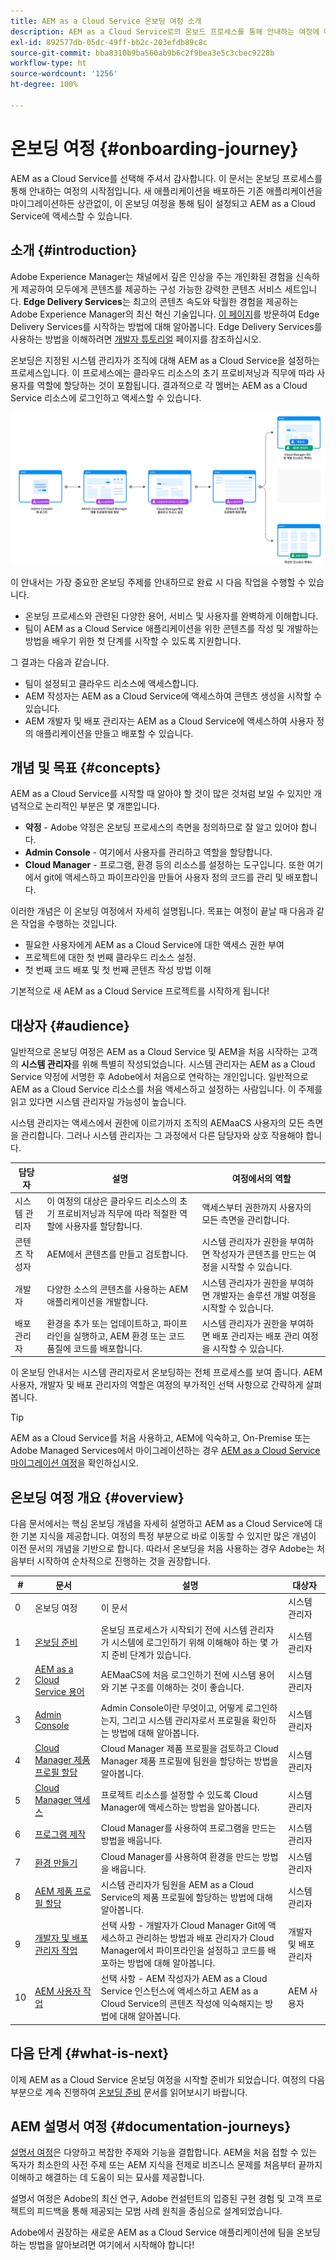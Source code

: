 ```yaml
---
title: AEM as a Cloud Service 온보딩 여정 소개
description: AEM as a Cloud Service로의 온보드 프로세스를 통해 안내하는 여정에 대한 개요를 보려면 여기를 클릭하십시오.
exl-id: 892577db-05dc-49ff-bb2c-203efdb89c8c
source-git-commit: bba8310b9ba560ab9b6c2f9bea3e5c3cbec9228b
workflow-type: ht
source-wordcount: '1256'
ht-degree: 100%

---
```



# 온보딩 여정 {#onboarding-journey}

AEM as a Cloud Service를 선택해 주셔서 감사합니다. 이 문서는 온보딩 프로세스를 통해 안내하는 여정의 시작점입니다. 새 애플리케이션을 배포하든 기존 애플리케이션을 마이그레이션하든 상관없이, 이 온보딩 여정을 통해 팀이 설정되고 AEM as a Cloud Service에 액세스할 수 있습니다.

## 소개 {#introduction}

Adobe Experience Manager는 채널에서 깊은 인상을 주는 개인화된 경험을 신속하게 제공하여 모두에게 콘텐츠를 제공하는 구성 가능한 강력한 콘텐츠 서비스 세트입니다. **Edge Delivery Services**&#x200B;는 최고의 콘텐츠 속도와 탁월한 경험을 제공하는 Adobe Experience Manager의 최신 혁신 기술입니다. [이 페이지](https://experienceleague.adobe.com/docs/experience-manager-cloud-service/content/edge-delivery/overview.html)를 방문하여 Edge Delivery Services를 시작하는 방법에 대해 알아봅니다. Edge Delivery Services를 사용하는 방법을 이해하려면 [개발자 튜토리얼](https://www.hlx.live/developer/tutorial) 페이지를 참조하십시오.

온보딩은 지정된 시스템 관리자가 조직에 대해 AEM as a Cloud Service을 설정하는 프로세스입니다. 이 프로세스에는 클라우드 리소스의 초기 프로비저닝과 직무에 따라 사용자를 역할에 할당하는 것이 포함됩니다. 결과적으로 각 멤버는 AEM as a Cloud Service 리소스에 로그인하고 액세스할 수 있습니다.

![온보딩 여정](/help/journey-onboarding/assets/onboarding-journey.png)

이 안내서는 가장 중요한 온보딩 주제를 안내하므로 완료 시 다음 작업을 수행할 수 있습니다.

* 온보딩 프로세스와 관련된 다양한 용어, 서비스 및 사용자를 완벽하게 이해합니다.
* 팀이 AEM as a Cloud Service 애플리케이션을 위한 콘텐츠를 작성 및 개발하는 방법을 배우기 위한 첫 단계를 시작할 수 있도록 지원합니다.

그 결과는 다음과 같습니다.

* 팀이 설정되고 클라우드 리소스에 액세스합니다.
* AEM 작성자는 AEM as a Cloud Service에 액세스하여 콘텐츠 생성을 시작할 수 있습니다.
* AEM 개발자 및 배포 관리자는 AEM as a Cloud Service에 액세스하여 사용자 정의 애플리케이션을 만들고 배포할 수 있습니다.

## 개념 및 목표 {#concepts}

AEM as a Cloud Service를 시작할 때 알아야 할 것이 많은 것처럼 보일 수 있지만 개념적으로 논리적인 부분은 몇 개뿐입니다.

* **약정** - Adobe 약정은 온보딩 프로세스의 측면을 정의하므로 잘 알고 있어야 합니다.
* **Admin Console** - 여기에서 사용자를 관리하고 역할을 할당합니다.
* **Cloud Manager** - 프로그램, 환경 등의 리소스를 설정하는 도구입니다. 또한 여기에서 git에 액세스하고 파이프라인을 만들어 사용자 정의 코드를 관리 및 배포합니다.

이러한 개념은 이 온보딩 여정에서 자세히 설명됩니다. 목표는 여정이 끝날 때 다음과 같은 작업을 수행하는 것입니다.

* 필요한 사용자에게 AEM as a Cloud Service에 대한 액세스 권한 부여
* 프로젝트에 대한 첫 번째 클라우드 리소스 설정.
* 첫 번째 코드 배포 및 첫 번째 콘텐츠 작성 방법 이해

기본적으로 새 AEM as a Cloud Service 프로젝트를 시작하게 됩니다!

## 대상자 {#audience}

일반적으로 온보딩 여정은 AEM as a Cloud Service 및 AEM을 처음 시작하는 고객의 **시스템 관리자**&#x200B;를 위해 특별히 작성되었습니다. 시스템 관리자는 AEM as a Cloud Service 약정에 서명한 후 Adobe에서 처음으로 연락하는 개인입니다. 일반적으로 AEM as a Cloud Service 리소스를 처음 액세스하고 설정하는 사람입니다. 이 주제를 읽고 있다면 시스템 관리자일 가능성이 높습니다.

시스템 관리자는 액세스에서 권한에 이르기까지 조직의 AEMaaCS 사용자의 모든 측면을 관리합니다. 그러나 시스템 관리자는 그 과정에서 다른 담당자와 상호 작용해야 합니다.

| 담당자 | 설명 | 여정에서의 역할 |
|---|---|---|
| 시스템 관리자 | 이 여정의 대상은 클라우드 리소스의 초기 프로비저닝과 직무에 따라 적절한 역할에 사용자를 할당합니다. | 액세스부터 권한까지 사용자의 모든 측면을 관리합니다. |
| 콘텐츠 작성자 | AEM에서 콘텐츠를 만들고 검토합니다. | 시스템 관리자가 권한을 부여하면 작성자가 콘텐츠를 만드는 여정을 시작할 수 있습니다. |
| 개발자 | 다양한 소스의 콘텐츠를 사용하는 AEM 애플리케이션을 개발합니다. | 시스템 관리자가 권한을 부여하면 개발자는 솔루션 개발 여정을 시작할 수 있습니다. |
| 배포 관리자 | 환경을 추가 또는 업데이트하고, 파이프라인을 실행하고, AEM 환경 또는 코드 품질에 코드를 배포합니다. | 시스템 관리자가 권한을 부여하면 배포 관리자는 배포 관리 여정을 시작할 수 있습니다. |

이 온보딩 안내서는 시스템 관리자로서 온보딩하는 전체 프로세스를 보여 줍니다. AEM 사용자, 개발자 및 배포 관리자의 역할은 여정의 부가적인 선택 사항으로 간략하게 살펴봅니다.

>[!TIP]
>
>AEM as a Cloud Service를 처음 사용하고, AEM에 익숙하고, On-Premise 또는 Adobe Managed Services에서 마이그레이션하는 경우 [AEM as a Cloud Service 마이그레이션 여정](/help/journey-migration/getting-started.md)을 확인하십시오.

## 온보딩 여정 개요 {#overview}

다음 문서에서는 핵심 온보딩 개념을 자세히 설명하고 AEM as a Cloud Service에 대한 기본 지식을 제공합니다. 여정의 특정 부분으로 바로 이동할 수 있지만 많은 개념이 이전 문서의 개념을 기반으로 합니다. 따라서 온보딩을 처음 사용하는 경우 Adobe는 처음부터 시작하여 순차적으로 진행하는 것을 권장합니다.

| # | 문서 | 설명 | 대상자 |
|---|---|---|---|
| 0 | 온보딩 여정 | 이 문서 | 시스템 관리자 |
| 1 | [온보딩 준비](preparation.md) | 온보딩 프로세스가 시작되기 전에 시스템 관리자가 시스템에 로그인하기 위해 이해해야 하는 몇 가지 준비 단계가 있습니다. | 시스템 관리자 |
| 2 | [AEM as a Cloud Service 용어](terminology.md) | AEMaaCS에 처음 로그인하기 전에 시스템 용어와 기본 구조를 이해하는 것이 좋습니다. | 시스템 관리자 |
| 3 | [Admin Console](admin-console.md) | Admin Console이란 무엇이고, 어떻게 로그인하는지, 그리고 시스템 관리자로서 프로필을 확인하는 방법에 대해 알아봅니다. | 시스템 관리자 |
| 4 | [Cloud Manager 제품 프로필 할당](assign-profiles-cloud-manager.md) | Cloud Manager 제품 프로필을 검토하고 Cloud Manager 제품 프로필에 팀원을 할당하는 방법을 알아봅니다. | 시스템 관리자 |
| 5 | [Cloud Manager 액세스](cloud-manager.md) | 프로젝트 리소스를 설정할 수 있도록 Cloud Manager에 액세스하는 방법을 알아봅니다. | 시스템 관리자 |
| 6 | [프로그램 제작](create-program.md) | Cloud Manager를 사용하여 프로그램을 만드는 방법을 배웁니다. | 시스템 관리자 |
| 7 | [환경 만들기](create-environments.md) | Cloud Manager를 사용하여 환경을 만드는 방법을 배웁니다. | 시스템 관리자 |
| 8 | [AEM 제품 프로필 할당](assign-profiles-aem.md) | 시스템 관리자가 팀원을 AEM as a Cloud Service의 제품 프로필에 할당하는 방법에 대해 알아봅니다. | 시스템 관리자 |
| 9 | [개발자 및 배포 관리자 작업](developers.md) | 선택 사항 - 개발자가 Cloud Manager Git에 액세스하고 관리하는 방법과 배포 관리자가 Cloud Manager에서 파이프라인을 설정하고 코드를 배포하는 방법에 대해 알아봅니다. | 개발자 및 배포 관리자 |
| 10 | [AEM 사용자 작업](aem-users.md) | 선택 사항 - AEM 작성자가 AEM as a Cloud Service 인스턴스에 액세스하고 AEM as a Cloud Service의 콘텐츠 작성에 익숙해지는 방법에 대해 알아봅니다. | AEM 사용자 |

## 다음 단계 {#what-is-next}

이제 AEM as a Cloud Service 온보딩 여정을 시작할 준비가 되었습니다. 여정의 다음 부분으로 계속 진행하여 [온보딩 준비](preparation.md) 문서를 읽어보시기 바랍니다.

## AEM 설명서 여정 {#documentation-journeys}

[설명서 여정](/help/journey-documentation/documentation-journeys.md)은 다양하고 복잡한 주제와 기능을 결합합니다. AEM을 처음 접할 수 있는 독자가 최소한의 사전 주제 또는 AEM 지식을 전제로 비즈니스 문제를 처음부터 끝까지 이해하고 해결하는 데 도움이 되는 묘사를 제공합니다.

설명서 여정은 Adobe의 최신 연구, Adobe 컨설턴트의 입증된 구현 경험 및 고객 프로젝트의 피드백을 통해 제공되는 모범 사례 원칙을 중심으로 설계되었습니다.

Adobe에서 권장하는 새로운 AEM as a Cloud Service 애플리케이션에 팀을 온보딩하는 방법을 알아보려면 여기에서 시작해야 합니다!

<!-- ERROR: Not Found (HTTP error 404)
## Additional Resources {#additional-resources}

The following are additional, optional resources if you would like to go beyond the content of the onboarding journey.

* [AEM Champion Tips and Tricks - Cloud Manager Onboarding Playbook](https://experienceleague.adobe.com/docs/experience-manager-learn/cloud-service/expert-resources/aem-champions/onboarding-playbook.md) - Watch this video to learn Cloud Manager onboarding tips and trick from an AEM champion. -->


